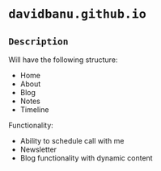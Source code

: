 # `davidbanu.github.io`
 
## `Description`

Will have the following structure: 
- Home
- About
- Blog
- Notes
- Timeline


Functionality:
- Ability to schedule call with me
- Newsletter
- Blog functionality with dynamic content
